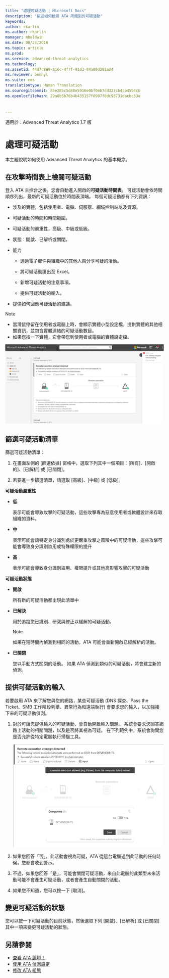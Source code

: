 ```yaml
---
title: "處理可疑活動 | Microsoft Docs"
description: "描述如何檢閱 ATA 所識別的可疑活動"
keywords: 
author: rkarlin
ms.author: rkarlin
manager: mbaldwin
ms.date: 08/24/2016
ms.topic: article
ms.prod: 
ms.service: advanced-threat-analytics
ms.technology: 
ms.assetid: 44d7c899-816c-4f7f-91d3-84a09d291a24
ms.reviewer: bennyl
ms.suite: ems
translationtype: Human Translation
ms.sourcegitcommit: 85e285c5d88e5916e0bf0eb7dd327cb4cb45b4cb
ms.openlocfilehash: 29a8b5b76b4b435157f0907f0dc98731dacbc53a


---
```


適用於︰Advanced Threat Analytics 1.7 版



# <a name="working-with-suspicious-activities"></a>處理可疑活動
本主題說明如何使用 Advanced Threat Analytics 的基本概念。

## <a name="review-suspicious-activities-on-the-attack-time-line"></a>在攻擊時間表上檢閱可疑活動
登入 ATA 主控台之後，您會自動進入開啟的**可疑活動時間表**。 可疑活動會依時間順序列出，最新的可疑活動位於時間表頂端。
每個可疑活動都有下列資訊︰

-   涉及的實體，包括使用者、電腦、伺服器、網域控制站以及資源。

-   可疑活動的時間和時間範圍。

-   可疑活動的嚴重性，高級、中級或低級。

-   狀態︰開啟、已解析或關閉。

-   能力

    -   透過電子郵件與組織中的其他人員分享可疑的活動。

    -   將可疑活動匯出至 Excel。

    -   新增可疑活動的注意事項。

    -   提供可疑活動的輸入。

-   提供如何回應可疑活動的建議。

> [!NOTE]
> -   當滑鼠停留在使用者或電腦上時，會顯示實體小型設定檔，提供實體的其他相關資訊，並包含實體連結的可疑活動數目。
> -   如果您按一下實體，它會帶您到使用者或電腦的實體設定檔。

![ATA 可疑活動時間表影像](media/ATA-Suspicious-Activity-Timeline.JPG)

## <a name="filter-suspicious-activities-list"></a>篩選可疑活動清單
篩選可疑活動清單：

1.  在畫面左側的 [篩選依據] 窗格中，選取下列其中一個項目︰[所有]、[開啟的]、[已解析] 或 [已關閉]。

2.  若要進一步篩選清單，請選取 [高級]、[中級] 或 [低級]。

**可疑活動嚴重性**

-   **低**

    表示可能會導致攻擊的可疑活動，這些攻擊專為惡意使用者或軟體設計來存取組織的資料。

-   **中**

    表示可能會讓特定身分識別處於更嚴重攻擊之風險中的可疑活動，這些攻擊可能會導致身分識別盜用或特殊權限的提升

-   **高**

    表示可能會導致身分識別盜用、權限提升或其他高影響攻擊的可疑活動

**可疑活動狀態**

-   **開啟**

    所有新的可疑活動都出現此清單中

-   **已解決**

    用於追蹤您已識別、研究與修正以緩解的可疑活動。

    > [!NOTE]
    > 如果在短時間內偵測到相同的活動，ATA 可能會重新開啟已經解析的活動。

-   **已關閉**

    您以手動方式關閉的活動。 如果 ATA 偵測到類似的可疑活動，將會建立新的偵測。

## <a name="provide-input-on-a-suspicious-activity"></a>提供可疑活動的輸入
若要啟用 ATA 來了解您與您的網路，某些可疑活動 (DNS 探查、Pass the Ticket、SMB 工作階段列舉、異常行為和遠端執行) 會要求您的輸入，以加強接下來的可疑活動偵測。

1.  對於可讓您提供輸入的可疑活動，會自動開啟輸入問題。 系統會要求您回答網路上活動的相關問題，以及是否將其視為可疑。 在下列範例中，系統會詢問您是否允許從特定電腦執行掃描工具。

    ![ATA 提供可疑活動輸入影像](media/ATA-Input.JPG)

2.  如果您回答「否」，此活動會視為可疑，ATA 從這台電腦遇到此活動的任何時候，您都會收到警示。

3.  不過，如果您回答「是」，可能會關閉可疑活動，來自此電腦的此類型未來活動可能不會產生可疑活動，或者會產生自動關閉的活動。

4.  如果您不知道，您可以按一下 [取消]。

## <a name="change-the-status-of-a-suspicious-activity"></a>變更可疑活動的狀態
您可以按一下可疑活動的目前狀態，然後選取下列 [開啟]、[已解析] 或 [已關閉] 其中一項來變更可疑活動的狀態。

## <a name="see-also"></a>另請參閱
- [查看 ATA 論壇！](https://social.technet.microsoft.com/Forums/security/home?forum=mata)
- [使用 ATA 偵測設定](working-with-detection-settings.md)
- [修改 ATA 組態](modifying-ata-configuration.md)



<!--HONumber=Jan17_HO1-->



